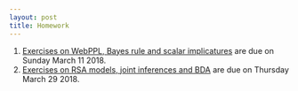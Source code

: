 ```yaml
---
layout: post
title: Homework
---
```


1. [Exercises on WebPPL, Bayes rule and scalar implicatures](https://michael-franke.github.io/CompPrag-2018/docs/01_homework.html) are due on Sunday March 11 2018.
2. [Exercises on RSA models, joint inferences and BDA](https://michael-franke.github.io/CompPrag-2018/docs/02_homework.html) are due on Thursday March 29 2018.

